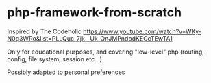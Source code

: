# php-framework-from-scratch

Inspired by The Codeholic https://www.youtube.com/watch?v=WKy-N0q3WRo&list=PLLQuc_7jk__Uk_QnJMPndbdKECcTEwTA1

Only for educational purposes, and covering "low-level" php (routing, config, file system, session etc...) 

Possibly adapted to personal preferences
